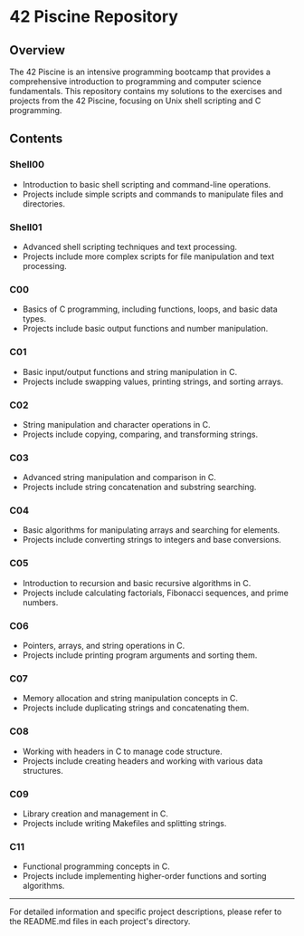 # 42 Piscine Repository

## Overview

The 42 Piscine is an intensive programming bootcamp that provides a comprehensive introduction to programming and computer science fundamentals. This repository contains my solutions to the exercises and projects from the 42 Piscine, focusing on Unix shell scripting and C programming.

## Contents

### Shell00
- Introduction to basic shell scripting and command-line operations.
- Projects include simple scripts and commands to manipulate files and directories.

### Shell01
- Advanced shell scripting techniques and text processing.
- Projects include more complex scripts for file manipulation and text processing.

### C00
- Basics of C programming, including functions, loops, and basic data types.
- Projects include basic output functions and number manipulation.

### C01
- Basic input/output functions and string manipulation in C.
- Projects include swapping values, printing strings, and sorting arrays.

### C02
- String manipulation and character operations in C.
- Projects include copying, comparing, and transforming strings.

### C03
- Advanced string manipulation and comparison in C.
- Projects include string concatenation and substring searching.

### C04
- Basic algorithms for manipulating arrays and searching for elements.
- Projects include converting strings to integers and base conversions.

### C05
- Introduction to recursion and basic recursive algorithms in C.
- Projects include calculating factorials, Fibonacci sequences, and prime numbers.

### C06
- Pointers, arrays, and string operations in C.
- Projects include printing program arguments and sorting them.

### C07
- Memory allocation and string manipulation concepts in C.
- Projects include duplicating strings and concatenating them.

### C08
- Working with headers in C to manage code structure.
- Projects include creating headers and working with various data structures.

### C09
- Library creation and management in C.
- Projects include writing Makefiles and splitting strings.

### C11
- Functional programming concepts in C.
- Projects include implementing higher-order functions and sorting algorithms.

---

For detailed information and specific project descriptions, please refer to the README.md files in each project's directory.
